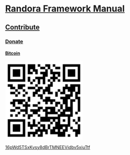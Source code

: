 # [Randora Framework Manual](/README.md)

## [Contribute](/manual/contribute/README.md)

### [Donate](/manual/contribute/donate/README.md)

#### [Bitcoin](/manual/contribute/donate/bitcoin/README.md)

![16pWd5TSxKvsy8dBrTMNEEVidbv5xiuTtf](./16pWd5TSxKvsy8dBrTMNEEVidbv5xiuTtf.bmp "Bitcoin")

[16pWd5TSxKvsy8dBrTMNEEVidbv5xiuTtf](bitcoin:1448PbGuf75o7U2oLq2AfH2HHkCnBUEL5X&message=donation)

